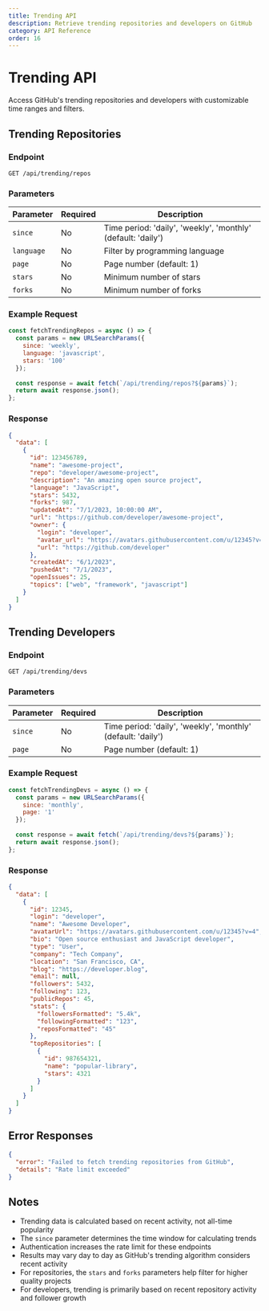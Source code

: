 ```yaml
---
title: Trending API
description: Retrieve trending repositories and developers on GitHub
category: API Reference
order: 16
---
```


# Trending API

Access GitHub's trending repositories and developers with customizable time ranges and filters.

## Trending Repositories

### Endpoint

```
GET /api/trending/repos
```

### Parameters

| Parameter | Required | Description |
|-----------|----------|-------------|
| `since` | No | Time period: 'daily', 'weekly', 'monthly' (default: 'daily') |
| `language` | No | Filter by programming language |
| `page` | No | Page number (default: 1) |
| `stars` | No | Minimum number of stars |
| `forks` | No | Minimum number of forks |

### Example Request

```javascript
const fetchTrendingRepos = async () => {
  const params = new URLSearchParams({
    since: 'weekly',
    language: 'javascript',
    stars: '100'
  });
  
  const response = await fetch(`/api/trending/repos?${params}`);
  return await response.json();
};
```

### Response

```json
{
  "data": [
    {
      "id": 123456789,
      "name": "awesome-project",
      "repo": "developer/awesome-project",
      "description": "An amazing open source project",
      "language": "JavaScript",
      "stars": 5432,
      "forks": 987,
      "updatedAt": "7/1/2023, 10:00:00 AM",
      "url": "https://github.com/developer/awesome-project",
      "owner": {
        "login": "developer",
        "avatar_url": "https://avatars.githubusercontent.com/u/12345?v=4",
        "url": "https://github.com/developer"
      },
      "createdAt": "6/1/2023",
      "pushedAt": "7/1/2023",
      "openIssues": 25,
      "topics": ["web", "framework", "javascript"]
    }
  ]
}
```

## Trending Developers

### Endpoint

```
GET /api/trending/devs
```

### Parameters

| Parameter | Required | Description |
|-----------|----------|-------------|
| `since` | No | Time period: 'daily', 'weekly', 'monthly' (default: 'daily') |
| `page` | No | Page number (default: 1) |

### Example Request

```javascript
const fetchTrendingDevs = async () => {
  const params = new URLSearchParams({
    since: 'monthly',
    page: '1'
  });
  
  const response = await fetch(`/api/trending/devs?${params}`);
  return await response.json();
};
```

### Response

```json
{
  "data": [
    {
      "id": 12345,
      "login": "developer",
      "name": "Awesome Developer",
      "avatarUrl": "https://avatars.githubusercontent.com/u/12345?v=4",
      "bio": "Open source enthusiast and JavaScript developer",
      "type": "User",
      "company": "Tech Company",
      "location": "San Francisco, CA",
      "blog": "https://developer.blog",
      "email": null,
      "followers": 5432,
      "following": 123,
      "publicRepos": 45,
      "stats": {
        "followersFormatted": "5.4k",
        "followingFormatted": "123",
        "reposFormatted": "45"
      },
      "topRepositories": [
        {
          "id": 987654321,
          "name": "popular-library",
          "stars": 4321
        }
      ]
    }
  ]
}
```

## Error Responses

```json
{
  "error": "Failed to fetch trending repositories from GitHub",
  "details": "Rate limit exceeded"
}
```

## Notes

- Trending data is calculated based on recent activity, not all-time popularity
- The `since` parameter determines the time window for calculating trends
- Authentication increases the rate limit for these endpoints
- Results may vary day to day as GitHub's trending algorithm considers recent activity
- For repositories, the `stars` and `forks` parameters help filter for higher quality projects
- For developers, trending is primarily based on recent repository activity and follower growth
